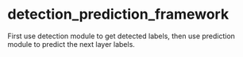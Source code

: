 # detection_prediction_framework

First use detection module to get detected labels, then use prediction module to predict the next layer labels.
